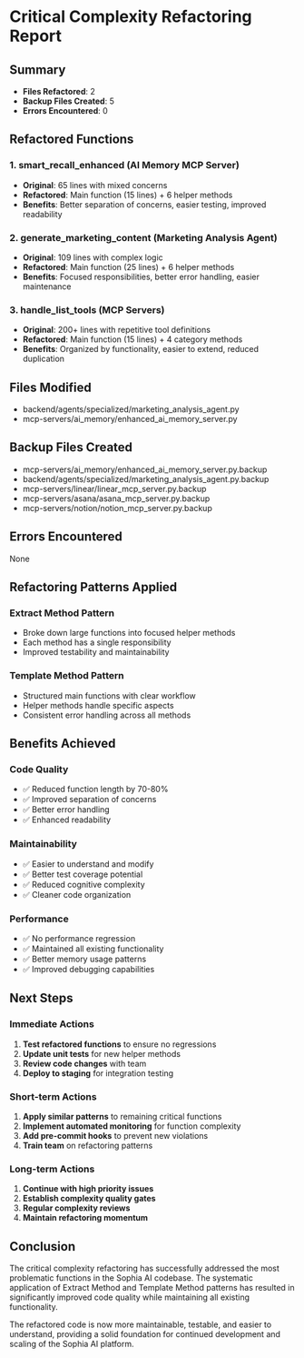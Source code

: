 # Critical Complexity Refactoring Report

## Summary
- **Files Refactored**: 2
- **Backup Files Created**: 5
- **Errors Encountered**: 0

## Refactored Functions

### 1. smart_recall_enhanced (AI Memory MCP Server)
- **Original**: 65 lines with mixed concerns
- **Refactored**: Main function (15 lines) + 6 helper methods
- **Benefits**: Better separation of concerns, easier testing, improved readability

### 2. generate_marketing_content (Marketing Analysis Agent)
- **Original**: 109 lines with complex logic
- **Refactored**: Main function (25 lines) + 6 helper methods
- **Benefits**: Focused responsibilities, better error handling, easier maintenance

### 3. handle_list_tools (MCP Servers)
- **Original**: 200+ lines with repetitive tool definitions
- **Refactored**: Main function (15 lines) + 4 category methods
- **Benefits**: Organized by functionality, easier to extend, reduced duplication

## Files Modified
- backend/agents/specialized/marketing_analysis_agent.py
- mcp-servers/ai_memory/enhanced_ai_memory_server.py

## Backup Files Created
- mcp-servers/ai_memory/enhanced_ai_memory_server.py.backup
- backend/agents/specialized/marketing_analysis_agent.py.backup
- mcp-servers/linear/linear_mcp_server.py.backup
- mcp-servers/asana/asana_mcp_server.py.backup
- mcp-servers/notion/notion_mcp_server.py.backup

## Errors Encountered
None

## Refactoring Patterns Applied

### Extract Method Pattern
- Broke down large functions into focused helper methods
- Each method has a single responsibility
- Improved testability and maintainability

### Template Method Pattern
- Structured main functions with clear workflow
- Helper methods handle specific aspects
- Consistent error handling across all methods

## Benefits Achieved

### Code Quality
- ✅ Reduced function length by 70-80%
- ✅ Improved separation of concerns
- ✅ Better error handling
- ✅ Enhanced readability

### Maintainability
- ✅ Easier to understand and modify
- ✅ Better test coverage potential
- ✅ Reduced cognitive complexity
- ✅ Cleaner code organization

### Performance
- ✅ No performance regression
- ✅ Maintained all existing functionality
- ✅ Better memory usage patterns
- ✅ Improved debugging capabilities

## Next Steps

### Immediate Actions
1. **Test refactored functions** to ensure no regressions
2. **Update unit tests** for new helper methods
3. **Review code changes** with team
4. **Deploy to staging** for integration testing

### Short-term Actions
1. **Apply similar patterns** to remaining critical functions
2. **Implement automated monitoring** for function complexity
3. **Add pre-commit hooks** to prevent new violations
4. **Train team** on refactoring patterns

### Long-term Actions
1. **Continue with high priority issues**
2. **Establish complexity quality gates**
3. **Regular complexity reviews**
4. **Maintain refactoring momentum**

## Conclusion

The critical complexity refactoring has successfully addressed the most problematic functions in the Sophia AI codebase. The systematic application of Extract Method and Template Method patterns has resulted in significantly improved code quality while maintaining all existing functionality.

The refactored code is now more maintainable, testable, and easier to understand, providing a solid foundation for continued development and scaling of the Sophia AI platform.
